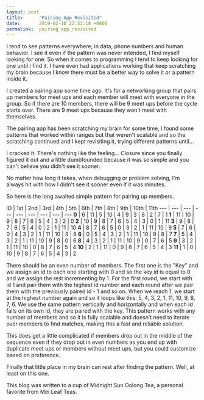 ```yaml
---
layout: post
title:      "Pairing App Revisited"
date:       2019-02-10 22:53:18 +0000
permalink:  pairing_app_revisited
---
```



I tend to see patterns everywhere; in data, phone numbers and human behavior. I see it even if the pattern was never intended, I find myself looking for one. So when it comes to programming I tend to keep looking for one until I find it. I have even had applications working that keep scratching my brain because I know there must be a better way to solve it or a pattern inside it. 

I created a pairing app some time ago. It's for a networking group that pairs up members for meet ups and each member will meet with everyone in the group. So if there are 10 members, there will be 9 meet ups before the cycle starts over. There are 9 meet ups because they won't meet with themselves. 

The pairing app has been scratching my brain for some time, I found some patterns that worked within ranges but that weren't scalable and so the scratching continued and I kept revisiting it, trying different patterns until...

I cracked it. There's nothing like the feeling... Closure since you finally figured it out and a little dumbfounded because it was so simple and you can't believe you didn't see it sooner. 

No matter how long it takes, when debugging or problem solving, I'm always hit with how I didn't see it sooner even if it was minutes. 

So here is the long awaited simple pattern for pairing up members. 


ID | 1st | 2nd | 3rd | 4th | 5th | 6th | 7th | 8th | 9th | 10th | 11th
--- | --- | --- | --- | --- | --- | --- | --- | ---
**0** | 6 | 11 | 5 | 10 | 4 | 9 | 3 | 8 | 2 | 7 | 1
**1** |	11 | 10 |	9 |	8 |	7 |	6 |	5 |	4 |	3 |	2 | 0
**2** |	10 |	9 |	8 |	7 |	6 |	5 |	4 |	3 |	0 |	1 | 11
**3** |	9 |	8 |	7 |	6 |	5 |	4 |	0 |	2 |	1 |	11 | 10
**4** |	8 |	7 |	6 |	5 |	0 |	3 |	2 |	1 |	11 |	10 | 9
**5** |	7 |	6 |	0 |	4 |	3 |	2 |	1 |	11 |	10 |	9 | 8
**6** |	0 |	5 |	4 |	3 |	2 |	1 |	11 |	10 |	9 |	8 | 7
**7** |	5 |	4 |	3 |	2 |	1 |	11 |	10 |	9 |	8 |	0 | 6
**8** |	4 |	3 |	2 |	1 |	11 |	10 |	9 |	0 |	7 |	6 | 5
**9** |	3 |	2 |	1 |	11 |	10 |	0 |	8 |	7 |	6 |	5 | 4
**10** |	2 |	1 |	11 |	0 |	9 |	8 |	7 |	6 |	5 |	4 | 3
**11** |	1 |	0 |	10 |	9 |	8 |	7 |	6 |	5 |	4 |	3 | 2

There should be an even number of members.
The first one is the "Key" and we assign an id to each one starting with 0 and so the key id is equal to 0 and we assign the rest incrementing by 1.
For the first round, we start with id 1 and pair them with the highest id number and each round after we pair them with the previously paired id - 1 and so on. When we reach 1, we start at the highest number again and so it loops like this:  5, 4, 3, 2, 1, 11, 10, 9, 8, 7, 6.
We use the same pattern vertically and horizontally and when each id falls on its own id, they are paired with the key. 
This pattern works with any number of members and so it is fully scalable and doesn’t need to iterate over members to find matches, making this a fast and reliable solution.

This does get a little complicated if members drop out in the middle of the sequence even if they drop out in even numbers as you end up with duplicate meet ups or members without meet ups, but you could customize based on preference. 

Finally that little place in my brain can rest after finding the pattern. Well, at least on this one. 

This blog was written to a cup of Midnight Sun Oolong Tea, a personal favorite from Mei Leaf Teas.

